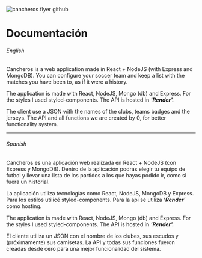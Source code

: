 
![cancheros flyer github](https://user-images.githubusercontent.com/78186062/217568933-f4fa05e5-7fae-42ae-bbc3-1c493e50bf14.png)

<h1>Documentación</h1>
<h6>English</h6>

Cancheros is a web application made in React + NodeJS (with Express and MongoDB). 
You can configure your soccer team and keep a list with the matches you have been to, as if it were a history.

The application is made with React, NodeJS, Mongo (db) and Express. For the styles I used styled-components.
The API is hosted in <b><i>'Render'.</i></b>

The client use a JSON with the names of the clubs, teams badges and the jerseys.
The API and all functions we are created by 0, for better functionality system.
<hr>

<h6>Spanish</h6>

Cancheros es una aplicación web realizada en React + NodeJS (con Express y MongoDB).
Dentro de la aplicación podrás elegir tu equipo de futbol y llevar una lista de los partidos a los que hayas podido ir, como si fuera un historial.

La aplicación utiliza tecnologías como React, NodeJS, MongoDB y Express. Para los estilos utilicé styled-components.
Para la api se utiliza <b><i>'Render'</i></b> como hosting.

The application is made with React, NodeJS, Mongo (db) and Express. For the styles I used styled-components.
The API is hosted in <b><i>'Render'.</i></b>

El cliente utiliza un JSON con el nombre de los clubes, sus escudos y (próximamente) sus camisetas.
La API y todas sus funciones fueron creadas desde cero para una mejor funcionalidad del sistema.
